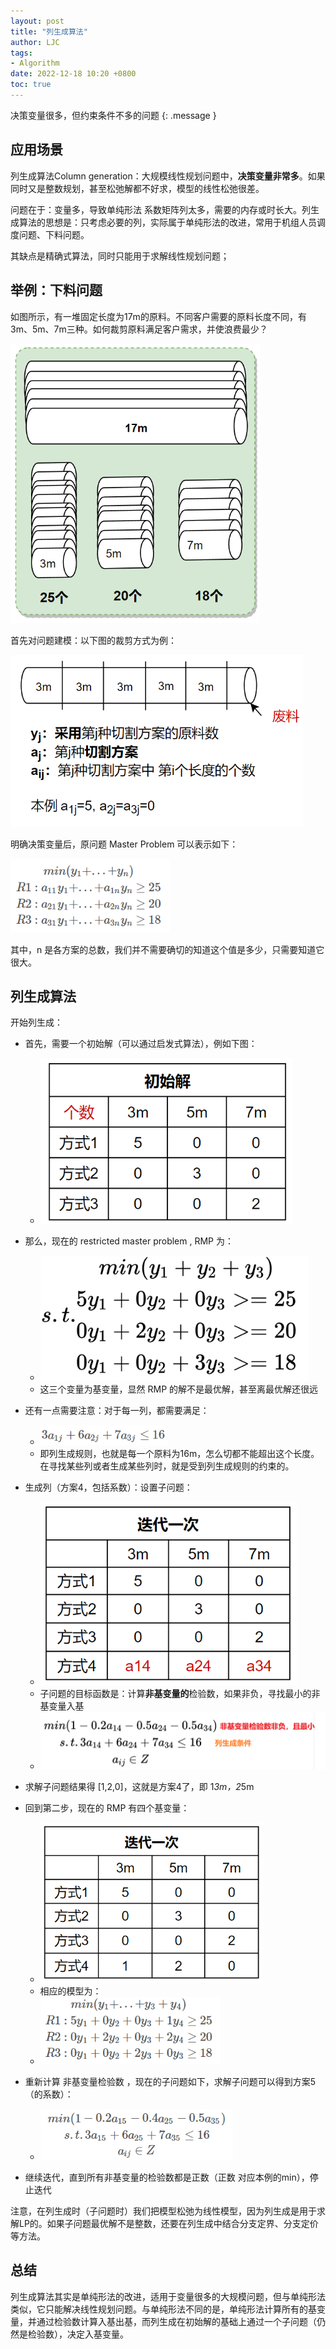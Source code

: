 ```yaml
---
layout: post
title: "列生成算法"
author: LJC
tags:
- Algorithm
date: 2022-12-18 10:20 +0800
toc: true
---
```


决策变量很多，但约束条件不多的问题
{: .message }

## 应用场景

列生成算法Column generation：大规模线性规划问题中，**决策变量非常多**。如果同时又是整数规划，甚至松弛解都不好求，模型的线性松弛很差。

问题在于：变量多，导致单纯形法 系数矩阵列太多，需要的内存或时长大。列生成算法的思想是：只考虑必要的列，实际属于单纯形法的改进，常用于机组人员调度问题、下料问题。

其缺点是精确式算法，同时只能用于求解线性规划问题；

## 举例：下料问题

如图所示，有一堆固定长度为17m的原料。不同客户需要的原料长度不同，有3m、5m、7m三种。如何裁剪原料满足客户需求，并使浪费最少？

![cg-1.png](/images/or/cg-1.png)

首先对问题建模：以下图的裁剪方式为例：

![cg-2.png](/images/or/cg-2.png)

明确决策变量后，原问题 Master Problem 可以表示如下：

![cg-3.png](/images/or/cg-3.png)

其中，n 是各方案的总数，我们并不需要确切的知道这个值是多少，只需要知道它很大。

## 列生成算法

开始列生成：
- 首先，需要一个初始解（可以通过启发式算法），例如下图：
    - ![cg-4.png](/images/or/cg-4.png)

- 那么，现在的 restricted master problem , RMP 为：
    - ![cg-5.png](/images/or/cg-5.png)
    - 这三个变量为基变量，显然 RMP 的解不是最优解，甚至离最优解还很远

- 还有一点需要注意：对于每一列，都需要满足：
    - ![cg-6.png](/images/or/cg-6.png)
    - 即列生成规则，也就是每一个原料为16m，怎么切都不能超出这个长度。在寻找某些列或者生成某些列时，就是受到列生成规则的约束的。

- 生成列（方案4，包括系数）：设置子问题：
    - ![cg6-1.png](/images/or/cg6-1.png)
    - 子问题的目标函数是：计算**非基变量的**检验数，如果非负，寻找最小的非基变量入基
    - ![cg-7.png](/images/or/cg-7.png)

- 求解子问题结果得 [1,2,0]，这就是方案4了，即 1*3m，2*5m

- 回到第二步，现在的 RMP 有四个基变量：
    - ![cg-8.png](/images/or/cg-8.png)  
    - 相应的模型为：
    - ![cg-9.png](/images/or/cg-9.png)  

- 重新计算 非基变量检验数 ，现在的子问题如下，求解子问题可以得到方案5（的系数）：
    - ![cg-10.png](/images/or/cg-10.png)  

- 继续迭代，直到所有非基变量的检验数都是正数（正数 对应本例的min），停止迭代

注意，在列生成时（子问题时）我们把模型松弛为线性模型，因为列生成是用于求解LP的。如果子问题最优解不是整数，还要在列生成中结合分支定界、分支定价等方法。

## 总结

列生成算法其实是单纯形法的改进，适用于变量很多的大规模问题，但与单纯形法类似，它只能解决线性规划问题。与单纯形法不同的是，单纯形法计算所有的基变量，并通过检验数计算入基出基，而列生成在初始解的基础上通过一个子问题（仍然是检验数），决定入基变量。
